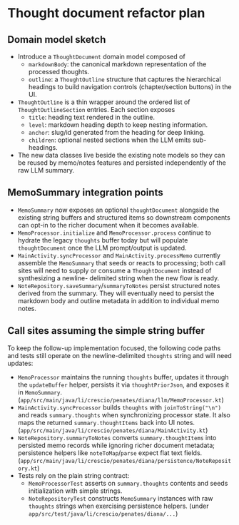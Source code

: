 # Thought document refactor plan

## Domain model sketch
- Introduce a `ThoughtDocument` domain model composed of
  - `markdownBody`: the canonical markdown representation of the processed thoughts.
  - `outline`: a `ThoughtOutline` structure that captures the hierarchical headings
    to build navigation controls (chapter/section buttons) in the UI.
- `ThoughtOutline` is a thin wrapper around the ordered list of `ThoughtOutlineSection`
  entries. Each section exposes
  - `title`: heading text rendered in the outline.
  - `level`: markdown heading depth to keep nesting information.
  - `anchor`: slug/id generated from the heading for deep linking.
  - `children`: optional nested sections when the LLM emits sub-headings.
- The new data classes live beside the existing note models so they can be reused
  by memo/notes features and persisted independently of the raw LLM summary.

## MemoSummary integration points
- `MemoSummary` now exposes an optional `thoughtDocument` alongside the existing
  string buffers and structured items so downstream components can opt-in to the
  richer document when it becomes available.
- `MemoProcessor.initialize` and `MemoProcessor.process` continue to hydrate the
  legacy `thoughts` buffer today but will populate `thoughtDocument` once the
  LLM prompt/output is updated.
- `MainActivity.syncProcessor` and `MainActivity.processMemo` currently assemble
  the `MemoSummary` that seeds or reacts to processing; both call sites will need
  to supply or consume a `ThoughtDocument` instead of synthesizing a newline-
  delimited string when the new flow is ready.
- `NoteRepository.saveSummary`/`summaryToNotes` persist structured notes derived
  from the summary. They will eventually need to persist the markdown body and
  outline metadata in addition to individual memo notes.

## Call sites assuming the simple string buffer
To keep the follow-up implementation focused, the following code paths and tests
still operate on the newline-delimited `thoughts` string and will need updates:
- `MemoProcessor` maintains the running `thoughts` buffer, updates it through the
  `updateBuffer` helper, persists it via `thoughtPriorJson`, and exposes it in
  `MemoSummary`. (`app/src/main/java/li/crescio/penates/diana/llm/MemoProcessor.kt`)
- `MainActivity.syncProcessor` builds `thoughts` with `joinToString("\n")` and
  reads `summary.thoughts` when synchronizing processor state. It also maps the
  returned `summary.thoughtItems` back into UI notes. (`app/src/main/java/li/crescio/penates/diana/MainActivity.kt`)
- `NoteRepository.summaryToNotes` converts `summary.thoughtItems` into persisted
  memo records while ignoring richer document metadata; persistence helpers like
  `noteToMap`/`parse` expect flat text fields. (`app/src/main/java/li/crescio/penates/diana/persistence/NoteRepository.kt`)
- Tests rely on the plain string contract:
  - `MemoProcessorTest` asserts on `summary.thoughts` contents and seeds
    initialization with simple strings.
  - `NoteRepositoryTest` constructs `MemoSummary` instances with raw `thoughts`
    strings when exercising persistence helpers.
  (under `app/src/test/java/li/crescio/penates/diana/...`)
